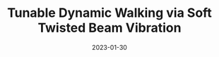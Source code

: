 ---
title: "Tunable Dynamic Walking via Soft Twisted Beam Vibration"
collection: publications
permalink: /publication/ral2023
excerpt: 
date: 2023-01-30
venue: 'IEEE Robotics and Automation Letters'
paperurl: https://doi.org/10.48550/arxiv.2211.00715
citation: 'Y. Jiang, F. Chen, and D. M. Aukes, “Tunable Dynamic Walking via Soft Twisted Beam Vibration,” IEEE Robotics and Automation Letters, https://doi.org/10.48550/arxiv.2211.00715'
---